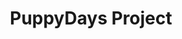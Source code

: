 ---
title: PuppyDays Project
tags: [Game]
style: fill
color: secondary
description: Source code of 
external_url: https://github.com/PuppyGummy/PuppyDaysProject
---